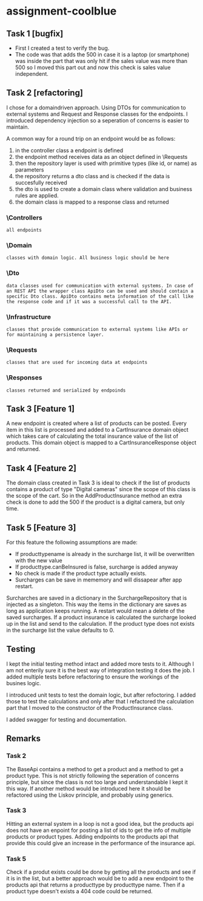 # assignment-coolblue

## Task 1 [bugfix]
- First I created a test to verify the bug.
- The code was that adds the 500 in case it is a laptop (or smartphone) was inside the part that was only hit if the sales value was more than 500 so I moved this part out and now this check is sales value independent.

## Task 2 [refactoring]
I chose for a domaindriven approach. Using DTOs for communication to external systems and Request and Response classes for the endpoints. I introduced dependency injection so a seperation of concerns is easier to maintain.

A common way for a round trip on an endpoint would be as follows:
1. in the controller class a endpoint is defined
2. the endpoint method receives data as an object defined in \Requests
3. then the repository layer is used with primitive types (like id, or name) as parameters
4. the repository returns a dto class and is checked if the data is succesfully received
5. the dto is used to create a domain class where validation and business rules are applied.
6. the domain class is mapped to a response class and returned


### \Controllers
    all endpoints
### \Domain
    classes with domain logic. All business logic should be here
### \Dto
    data classes used for communication with external systems. In case of an REST API the wrapper class ApiDto can be used and should contain a specific Dto class. ApiDto contains meta information of the call like the response code and if it was a successful call to the API. 
### \Infrastructure
    classes that provide communication to external systems like APIs or for maintaining a persistence layer. 
### \Requests
    classes that are used for incoming data at endpoints
### \Responses
    classes returned and serialized by endpoinds

## Task 3 [Feature 1]
A new endpoint is created where a list of products can be posted. Every item in this list is processed and added to a CartInsurance domain object which takes care of calculating the total insurance value of the list of products. This domain object is mapped to a CartInsuranceResponse object and returned.

## Task 4 [Feature 2]
The domain class created in Task 3 is ideal to check if the list of products contains a product of type "Digital cameras" since the scope of this class is the scope of the cart. So in the AddProductInsurance method an extra check is done to add the 500 if the product is a digital camera, but only time.

## Task 5 [Feature 3]
For this feature the following assumptions are made:
-  If producttypename is already in the surcharge list, it will be overwritten with the new value
- If producttype.canBeInsured is false, surcharge is added anyway
- No check is made if the product type actually exists.
- Surcharges can be save in mememory and will dissapear after app restart.

Surcharches are saved in a dictionary in the SurchargeRepository that is injected as a singleton. This way the items in the dictionary are saves as long as application keeps running. A restart would mean a delete of the saved surcharges. If a product insurance is calculated the surcharge looked up in the list and send to the calculation. If the product type does not exists in the surcharge list the value defaults to 0.

## Testing
I kept the initial testing method intact and added more tests to it. Although I am not enterily sure it is the best way of integration testing it does the job. I added multiple tests before refactoring to ensure the workings of the busines logic.

I introduced unit tests to test the domain logic, but after refoctoring. I added those to test the calculations and only after that I refactored the calculation part that I moved to the constructor of the ProductInsurance class.

I added swagger for testing and documentation.

## Remarks
### Task 2
The BaseApi contains a method to get a product and a method to get a product type. This is not strictly following the seperation of concerns principle, but since the class is not too large and understandable I kept it this way. If another method would be introduced here it should be refactored using the Liskov principle, and probably using generics.
### Task 3
Hitting an external system in a loop is not a good idea, but the products api does not have an enpoint for posting a list of ids to get the info of multiple products or product types. Adding endpoints to the products api that provide this could give an increase in the performance of the insurance api.

### Task 5
Check if a produt exists could be done by getting all the products and see if it is in the list, but a better approach would be to add a new endpoint to the products api that returns a producttype by producttype name. Then if a product type doesn't exists a 404 code could be returned.
